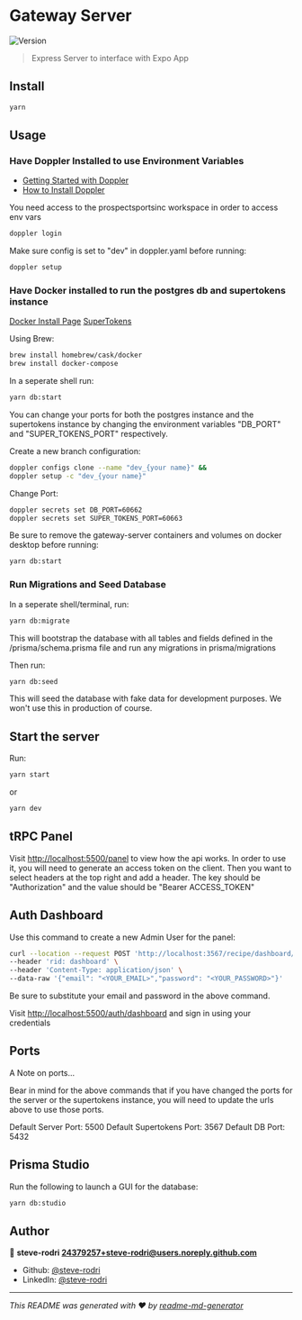 # Gateway Server

![Version](https://img.shields.io/badge/version-1.0.0-blue.svg?cacheSeconds=2592000)

> Express Server to interface with Expo App

## Install

```sh
yarn
```

## Usage

### Have Doppler Installed to use Environment Variables

- [Getting Started with Doppler](https://docs.doppler.com/docs/getting-started)
- [How to Install Doppler](https://docs.doppler.com/docs/install-cli)

You need access to the prospectsportsinc workspace in order to access env vars

```sh
doppler login
```

Make sure config is set to "dev" in doppler.yaml before running:

```sh
doppler setup
```

### Have Docker installed to run the postgres db and supertokens instance

[Docker Install Page](https://www.docker.com)
[SuperTokens](https://supertokens.com)

Using Brew:

```sh
brew install homebrew/cask/docker
brew install docker-compose
```

In a seperate shell run:

```sh
yarn db:start
```

You can change your ports for both the postgres instance
and the supertokens instance by changing the environment
variables "DB_PORT" and "SUPER_TOKENS_PORT" respectively.

Create a new branch configuration:

```sh
doppler configs clone --name "dev_{your name}" && 
doppler setup -c "dev_{your name}"
```

Change Port:

```sh
doppler secrets set DB_PORT=60662
doppler secrets set SUPER_TOKENS_PORT=60663
```

Be sure to remove the gateway-server containers and volumes on docker desktop
before running:

```sh
yarn db:start
```

### Run Migrations and Seed Database

In a seperate shell/terminal, run:

```sh
yarn db:migrate
```

This will bootstrap the database with all tables and fields
defined in the /prisma/schema.prisma file and run any migrations
in prisma/migrations

Then run:

```sh
yarn db:seed
```

This will seed the database with fake data for development purposes.
We won't use this in production of course.

## Start the server

Run:

```sh
yarn start
```

or

```sh
yarn dev
```

## tRPC Panel

Visit [http://localhost:5500/panel](http://localhost:5500/panel)
to view how the api works. In order to use it, you will need to generate
an access token on the client. Then you want to select headers at the top right
and add a header. The key should be "Authorization" and the value should be
"Bearer ACCESS_TOKEN"

## Auth Dashboard

Use this command to create a new Admin User for the panel:

```sh
curl --location --request POST 'http://localhost:3567/recipe/dashboard/user' \
--header 'rid: dashboard' \
--header 'Content-Type: application/json' \
--data-raw '{"email": "<YOUR_EMAIL>","password": "<YOUR_PASSWORD>"}'
```

Be sure to substitute your email and password in the above command.

Visit [http://localhost:5500/auth/dashboard](http://localhost:5500/auth/dashboard)
and sign in using your credentials

## Ports

A Note on ports...

Bear in mind for the above commands that if you have changed the ports for
the server or the supertokens instance, you will need to update the urls above
to use those ports.

Default Server Port: 5500
Default Supertokens Port: 3567
Default DB Port: 5432

## Prisma Studio

Run the following to launch a GUI for the database:

```sh
yarn db:studio
```

## Author

👤 **steve-rodri <24379257+steve-rodri@users.noreply.github.com>**

- Github: [@steve-rodri](https://github.com/steve-rodri)
- LinkedIn: [@steve-rodri](https://linkedin.com/in/steve-rodri)

***
_This README was generated with ❤️ by [readme-md-generator](https://github.com/kefranabg/readme-md-generator)_
